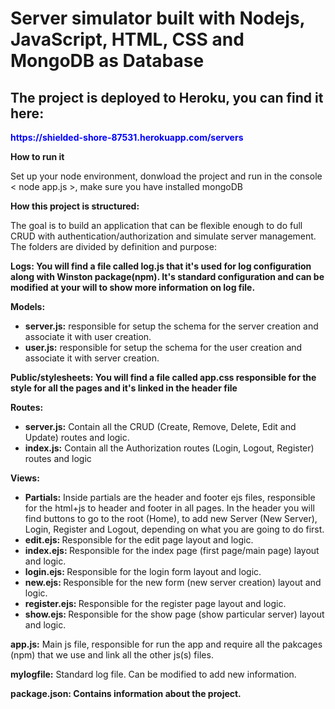 <h1>Server simulator built with Nodejs, JavaScript, HTML, CSS and MongoDB as Database</h1>

<h2>The project is deployed to Heroku, you can find it here:</h2><span style="color:blue"><strong>https://shielded-shore-87531.herokuapp.com/servers</strong></span>

<p><strong>How to run it</strong></p>

<p>Set up your node environment, donwload the project and run in the console < node app.js >, make sure you have installed mongoDB</p>

<p><strong>How this project is structured:</strong></p>

<p>The goal is to build an application that can be flexible enough to do full CRUD with authentication/authorization and simulate server management. The folders are divided by definition and purpose:</p>

<p><strong>Logs: You will find a file called log.js that it's used for log configuration along with Winston package(npm). It's standard configuration and can be modified at your will to show more information on log file.</strong> </p>

<p><strong>Models:</strong></p>
<ul>
	<li><strong>server.js:</strong> responsible for setup the schema for the server creation and associate it with user creation.</li>
	<li><strong>user.js:</strong> responsible for setup the schema for the user creation and associate it with server creation.</li>
</ul>

<p><strong>Public/stylesheets: You will find a file called app.css responsible for the style for all the pages and it's linked in the header file</strong> </p>

<p><strong>Routes:</strong></p>
<ul>
	<li><strong>server.js:</strong> Contain all the CRUD (Create, Remove, Delete, Edit and Update) routes and logic.</li>
	<li><strong>index.js:</strong> Contain all the Authorization routes (Login, Logout, Register) routes and logic</li>
</ul>

<p><strong>Views:</strong> </p>
<ul>
	<li><strong>Partials:</strong> Inside partials are the header and footer ejs files, responsible for the html+js to header and footer in all pages. In the header you will find buttons to go to the root (Home), to add new Server (New Server), Login, Register and Logout, depending on what you are going to do first.</li>
	<li><strong>edit.ejs:     </strong> Responsible for the edit page layout and logic.</li>
	<li><strong>index.ejs:    </strong> Responsible for the index page (first page/main page) layout and logic.</li>
	<li><strong>login.ejs:    </strong> Responsible for the login form layout and logic.</li>
	<li><strong>new.ejs:      </strong> Responsible for the new form (new server creation) layout and logic.</li>
	<li><strong>register.ejs: </strong> Responsible for the register page layout and logic.</li>
	<li><strong>show.ejs:     </strong> Responsible for the show page (show particular server) layout and logic.</li>
</ul>

<p><strong>app.js:</strong> Main js file, responsible for run the app and require all the pakcages (npm) that we use and link all the other js(s) files.</p>

<p><strong>mylogfile:</strong> Standard log file. Can be modified to add new information.</p>

<p><strong>package.json: Contains information about the project.</strong> </p>


